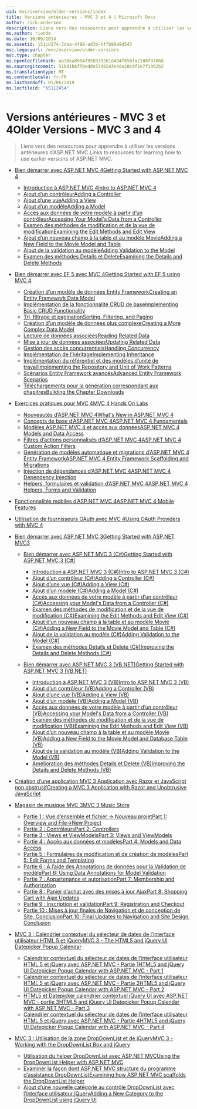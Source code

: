 ```yaml
---
uid: mvc/overview/older-versions/index
title: Versions antérieures - MVC 3 et 4 | Microsoft Docs
author: rick-anderson
description: Liens vers des ressources pour apprendre à utiliser les versions antérieures d’ASP.NET MVC.
ms.author: riande
ms.date: 10/09/2014
ms.assetid: 151cd274-3daa-4f88-ad3b-bffb99a9d545
msc.legacyurl: /mvc/overview/older-versions
msc.type: chapter
ms.openlocfilehash: aa38ea8984f958939261d494f65bfa2108f87068
ms.sourcegitcommit: 51b01b6ff8edde57d8243e4da28c9f1e7f1962b2
ms.translationtype: MT
ms.contentlocale: fr-FR
ms.lasthandoff: 05/06/2019
ms.locfileid: "65112454"
---
```

# <a name="older-versions---mvc-3-and-4"></a><span data-ttu-id="62d4a-103">Versions antérieures - MVC 3 et 4</span><span class="sxs-lookup"><span data-stu-id="62d4a-103">Older Versions - MVC 3 and 4</span></span>

> <span data-ttu-id="62d4a-104">Liens vers des ressources pour apprendre à utiliser les versions antérieures d’ASP.NET MVC.</span><span class="sxs-lookup"><span data-stu-id="62d4a-104">Links to resources for learning how to use earlier versions of ASP.NET MVC.</span></span>

- [<span data-ttu-id="62d4a-105">Bien démarrer avec ASP.NET MVC 4</span><span class="sxs-lookup"><span data-stu-id="62d4a-105">Getting Started with ASP.NET MVC 4</span></span>](getting-started-with-aspnet-mvc4/index.md)

    - [<span data-ttu-id="62d4a-106">Introduction à ASP.NET MVC 4</span><span class="sxs-lookup"><span data-stu-id="62d4a-106">Intro to ASP.NET MVC 4</span></span>](getting-started-with-aspnet-mvc4/intro-to-aspnet-mvc-4.md)
    - [<span data-ttu-id="62d4a-107">Ajout d’un contrôleur</span><span class="sxs-lookup"><span data-stu-id="62d4a-107">Adding a Controller</span></span>](getting-started-with-aspnet-mvc4/adding-a-controller.md)
    - [<span data-ttu-id="62d4a-108">Ajout d’une vue</span><span class="sxs-lookup"><span data-stu-id="62d4a-108">Adding a View</span></span>](getting-started-with-aspnet-mvc4/adding-a-view.md)
    - [<span data-ttu-id="62d4a-109">Ajout d’un modèle</span><span class="sxs-lookup"><span data-stu-id="62d4a-109">Adding a Model</span></span>](getting-started-with-aspnet-mvc4/adding-a-model.md)
    - [<span data-ttu-id="62d4a-110">Accès aux données de votre modèle à partir d’un contrôleur</span><span class="sxs-lookup"><span data-stu-id="62d4a-110">Accessing Your Model's Data from a Controller</span></span>](getting-started-with-aspnet-mvc4/accessing-your-models-data-from-a-controller.md)
    - [<span data-ttu-id="62d4a-111">Examen des méthodes de modification et de la vue de modification</span><span class="sxs-lookup"><span data-stu-id="62d4a-111">Examining the Edit Methods and Edit View</span></span>](getting-started-with-aspnet-mvc4/examining-the-edit-methods-and-edit-view.md)
    - [<span data-ttu-id="62d4a-112">Ajout d’un nouveau champ à la table et au modèle Movie</span><span class="sxs-lookup"><span data-stu-id="62d4a-112">Adding a New Field to the Movie Model and Table</span></span>](getting-started-with-aspnet-mvc4/adding-a-new-field-to-the-movie-model-and-table.md)
    - [<span data-ttu-id="62d4a-113">Ajout de la validation au modèle</span><span class="sxs-lookup"><span data-stu-id="62d4a-113">Adding Validation to the Model</span></span>](getting-started-with-aspnet-mvc4/adding-validation-to-the-model.md)
    - [<span data-ttu-id="62d4a-114">Examen des méthodes Details et Delete</span><span class="sxs-lookup"><span data-stu-id="62d4a-114">Examining the Details and Delete Methods</span></span>](getting-started-with-aspnet-mvc4/examining-the-details-and-delete-methods.md)
- [<span data-ttu-id="62d4a-115">Bien démarrer avec EF 5 avec MVC 4</span><span class="sxs-lookup"><span data-stu-id="62d4a-115">Getting Started with EF 5 using MVC 4</span></span>](getting-started-with-ef-5-using-mvc-4/index.md)

    - [<span data-ttu-id="62d4a-116">Création d’un modèle de données Entity Framework</span><span class="sxs-lookup"><span data-stu-id="62d4a-116">Creating an Entity Framework Data Model</span></span>](getting-started-with-ef-5-using-mvc-4/creating-an-entity-framework-data-model-for-an-asp-net-mvc-application.md)
    - [<span data-ttu-id="62d4a-117">Implémentation de la fonctionnalité CRUD de base</span><span class="sxs-lookup"><span data-stu-id="62d4a-117">Implementing Basic CRUD Functionality</span></span>](getting-started-with-ef-5-using-mvc-4/implementing-basic-crud-functionality-with-the-entity-framework-in-asp-net-mvc-application.md)
    - [<span data-ttu-id="62d4a-118">Tri, filtrage et pagination</span><span class="sxs-lookup"><span data-stu-id="62d4a-118">Sorting, Filtering, and Paging</span></span>](getting-started-with-ef-5-using-mvc-4/sorting-filtering-and-paging-with-the-entity-framework-in-an-asp-net-mvc-application.md)
    - [<span data-ttu-id="62d4a-119">Création d’un modèle de données plus complexe</span><span class="sxs-lookup"><span data-stu-id="62d4a-119">Creating a More Complex Data Model</span></span>](getting-started-with-ef-5-using-mvc-4/creating-a-more-complex-data-model-for-an-asp-net-mvc-application.md)
    - [<span data-ttu-id="62d4a-120">Lecture de données associées</span><span class="sxs-lookup"><span data-stu-id="62d4a-120">Reading Related Data</span></span>](getting-started-with-ef-5-using-mvc-4/reading-related-data-with-the-entity-framework-in-an-asp-net-mvc-application.md)
    - [<span data-ttu-id="62d4a-121">Mise à jour de données associées</span><span class="sxs-lookup"><span data-stu-id="62d4a-121">Updating Related Data</span></span>](getting-started-with-ef-5-using-mvc-4/updating-related-data-with-the-entity-framework-in-an-asp-net-mvc-application.md)
    - [<span data-ttu-id="62d4a-122">Gestion des accès concurrentiels</span><span class="sxs-lookup"><span data-stu-id="62d4a-122">Handling Concurrency</span></span>](getting-started-with-ef-5-using-mvc-4/handling-concurrency-with-the-entity-framework-in-an-asp-net-mvc-application.md)
    - [<span data-ttu-id="62d4a-123">Implémentation de l’héritage</span><span class="sxs-lookup"><span data-stu-id="62d4a-123">Implementing Inheritance</span></span>](getting-started-with-ef-5-using-mvc-4/implementing-inheritance-with-the-entity-framework-in-an-asp-net-mvc-application.md)
    - [<span data-ttu-id="62d4a-124">Implémentation du référentiel et des modèles d’unité de travail</span><span class="sxs-lookup"><span data-stu-id="62d4a-124">Implementing the Repository and Unit of Work Patterns</span></span>](getting-started-with-ef-5-using-mvc-4/implementing-the-repository-and-unit-of-work-patterns-in-an-asp-net-mvc-application.md)
    - [<span data-ttu-id="62d4a-125">Scénarios Entity Framework avancés</span><span class="sxs-lookup"><span data-stu-id="62d4a-125">Advanced Entity Framework Scenarios</span></span>](getting-started-with-ef-5-using-mvc-4/advanced-entity-framework-scenarios-for-an-mvc-web-application.md)
    - [<span data-ttu-id="62d4a-126">Téléchargements pour la génération correspondant aux chapitres</span><span class="sxs-lookup"><span data-stu-id="62d4a-126">Building the Chapter Downloads</span></span>](getting-started-with-ef-5-using-mvc-4/building-the-ef5-mvc4-chapter-downloads.md)
- [<span data-ttu-id="62d4a-127">Exercices pratiques pour MVC 4</span><span class="sxs-lookup"><span data-stu-id="62d4a-127">MVC 4 Hands On Labs</span></span>](hands-on-labs/index.md)

    - [<span data-ttu-id="62d4a-128">Nouveautés d’ASP.NET MVC 4</span><span class="sxs-lookup"><span data-stu-id="62d4a-128">What's New in ASP.NET MVC 4</span></span>](hands-on-labs/whats-new-in-aspnet-mvc-4.md)
    - [<span data-ttu-id="62d4a-129">Concepts de base d’ASP.NET MVC 4</span><span class="sxs-lookup"><span data-stu-id="62d4a-129">ASP.NET MVC 4 Fundamentals</span></span>](hands-on-labs/aspnet-mvc-4-fundamentals.md)
    - [<span data-ttu-id="62d4a-130">Modèles ASP.NET MVC 4 et accès aux données</span><span class="sxs-lookup"><span data-stu-id="62d4a-130">ASP.NET MVC 4 Models and Data Access</span></span>](hands-on-labs/aspnet-mvc-4-models-and-data-access.md)
    - [<span data-ttu-id="62d4a-131">Filtres d’actions personnalisés d’ASP.NET MVC 4</span><span class="sxs-lookup"><span data-stu-id="62d4a-131">ASP.NET MVC 4 Custom Action Filters</span></span>](hands-on-labs/aspnet-mvc-4-custom-action-filters.md)
    - [<span data-ttu-id="62d4a-132">Génération de modèles automatique et migrations d’ASP.NET MVC 4 Entity Framework</span><span class="sxs-lookup"><span data-stu-id="62d4a-132">ASP.NET MVC 4 Entity Framework Scaffolding and Migrations</span></span>](hands-on-labs/aspnet-mvc-4-entity-framework-scaffolding-and-migrations.md)
    - [<span data-ttu-id="62d4a-133">Injection de dépendances d’ASP.NET MVC 4</span><span class="sxs-lookup"><span data-stu-id="62d4a-133">ASP.NET MVC 4 Dependency Injection</span></span>](hands-on-labs/aspnet-mvc-4-dependency-injection.md)
    - [<span data-ttu-id="62d4a-134">Helpers, formulaires et validation d’ASP.NET MVC 4</span><span class="sxs-lookup"><span data-stu-id="62d4a-134">ASP.NET MVC 4 Helpers, Forms and Validation</span></span>](hands-on-labs/aspnet-mvc-4-helpers-forms-and-validation.md)
- [<span data-ttu-id="62d4a-135">Fonctionnalités mobiles d’ASP.NET MVC 4</span><span class="sxs-lookup"><span data-stu-id="62d4a-135">ASP.NET MVC 4 Mobile Features</span></span>](aspnet-mvc-4-mobile-features.md)
- [<span data-ttu-id="62d4a-136">Utilisation de fournisseurs OAuth avec MVC 4</span><span class="sxs-lookup"><span data-stu-id="62d4a-136">Using OAuth Providers with MVC 4</span></span>](using-oauth-providers-with-mvc.md)
- [<span data-ttu-id="62d4a-137">Bien démarrer avec ASP.NET MVC 3</span><span class="sxs-lookup"><span data-stu-id="62d4a-137">Getting Started with ASP.NET MVC3</span></span>](getting-started-with-aspnet-mvc3/index.md)

    - [<span data-ttu-id="62d4a-138">Bien démarrer avec ASP.NET MVC 3 (C#)</span><span class="sxs-lookup"><span data-stu-id="62d4a-138">Getting Started with ASP.NET MVC 3 (C#)</span></span>](getting-started-with-aspnet-mvc3/cs/index.md)

        - [<span data-ttu-id="62d4a-139">Introduction à ASP.NET MVC 3 (C#)</span><span class="sxs-lookup"><span data-stu-id="62d4a-139">Intro to ASP.NET MVC 3 (C#)</span></span>](getting-started-with-aspnet-mvc3/cs/intro-to-aspnet-mvc-3.md)
        - [<span data-ttu-id="62d4a-140">Ajout d’un contrôleur (C#)</span><span class="sxs-lookup"><span data-stu-id="62d4a-140">Adding a Controller (C#)</span></span>](getting-started-with-aspnet-mvc3/cs/adding-a-controller.md)
        - [<span data-ttu-id="62d4a-141">Ajout d’une vue (C#)</span><span class="sxs-lookup"><span data-stu-id="62d4a-141">Adding a View (C#)</span></span>](getting-started-with-aspnet-mvc3/cs/adding-a-view.md)
        - [<span data-ttu-id="62d4a-142">Ajout d’un modèle (C#)</span><span class="sxs-lookup"><span data-stu-id="62d4a-142">Adding a Model (C#)</span></span>](getting-started-with-aspnet-mvc3/cs/adding-a-model.md)
        - [<span data-ttu-id="62d4a-143">Accès aux données de votre modèle à partir d’un contrôleur (C#)</span><span class="sxs-lookup"><span data-stu-id="62d4a-143">Accessing your Model's Data from a Controller (C#)</span></span>](getting-started-with-aspnet-mvc3/cs/accessing-your-models-data-from-a-controller.md)
        - [<span data-ttu-id="62d4a-144">Examen des méthodes de modification et de la vue de modification (C#)</span><span class="sxs-lookup"><span data-stu-id="62d4a-144">Examining the Edit Methods and Edit View (C#)</span></span>](getting-started-with-aspnet-mvc3/cs/examining-the-edit-methods-and-edit-view.md)
        - [<span data-ttu-id="62d4a-145">Ajout d’un nouveau champ à la table et au modèle Movie (C#)</span><span class="sxs-lookup"><span data-stu-id="62d4a-145">Adding a New Field to the Movie Model and Table (C#)</span></span>](getting-started-with-aspnet-mvc3/cs/adding-a-new-field.md)
        - [<span data-ttu-id="62d4a-146">Ajout de la validation au modèle (C#)</span><span class="sxs-lookup"><span data-stu-id="62d4a-146">Adding Validation to the Model (C#)</span></span>](getting-started-with-aspnet-mvc3/cs/adding-validation-to-the-model.md)
        - [<span data-ttu-id="62d4a-147">Examen des méthodes Details et Delete (C#)</span><span class="sxs-lookup"><span data-stu-id="62d4a-147">Improving the Details and Delete Methods (C#)</span></span>](getting-started-with-aspnet-mvc3/cs/improving-the-details-and-delete-methods.md)
    - [<span data-ttu-id="62d4a-148">Bien démarrer avec ASP.NET MVC 3 (VB.NET)</span><span class="sxs-lookup"><span data-stu-id="62d4a-148">Getting Started with ASP.NET MVC 3 (VB.NET)</span></span>](getting-started-with-aspnet-mvc3/vb/index.md)

        - [<span data-ttu-id="62d4a-149">Introduction à ASP.NET MVC 3 (VB)</span><span class="sxs-lookup"><span data-stu-id="62d4a-149">Intro to ASP.NET MVC 3 (VB)</span></span>](getting-started-with-aspnet-mvc3/vb/intro-to-aspnet-mvc-3.md)
        - [<span data-ttu-id="62d4a-150">Ajout d’un contrôleur (VB)</span><span class="sxs-lookup"><span data-stu-id="62d4a-150">Adding a Controller (VB)</span></span>](getting-started-with-aspnet-mvc3/vb/adding-a-controller.md)
        - [<span data-ttu-id="62d4a-151">Ajout d’une vue (VB)</span><span class="sxs-lookup"><span data-stu-id="62d4a-151">Adding a View (VB)</span></span>](getting-started-with-aspnet-mvc3/vb/adding-a-view.md)
        - [<span data-ttu-id="62d4a-152">Ajout d’un modèle (VB)</span><span class="sxs-lookup"><span data-stu-id="62d4a-152">Adding a Model (VB)</span></span>](getting-started-with-aspnet-mvc3/vb/adding-a-model.md)
        - [<span data-ttu-id="62d4a-153">Accès aux données de votre modèle à partir d’un contrôleur (VB)</span><span class="sxs-lookup"><span data-stu-id="62d4a-153">Accessing your Model's Data from a Controller (VB)</span></span>](getting-started-with-aspnet-mvc3/vb/accessing-your-models-data-from-a-controller.md)
        - [<span data-ttu-id="62d4a-154">Examen des méthodes de modification et de la vue de modification (VB)</span><span class="sxs-lookup"><span data-stu-id="62d4a-154">Examining the Edit Methods and Edit View (VB)</span></span>](getting-started-with-aspnet-mvc3/vb/examining-the-edit-methods-and-edit-view.md)
        - [<span data-ttu-id="62d4a-155">Ajout d’un nouveau champ à la table et au modèle Movie (VB)</span><span class="sxs-lookup"><span data-stu-id="62d4a-155">Adding a New Field to the Movie Model and Database Table (VB)</span></span>](getting-started-with-aspnet-mvc3/vb/adding-a-new-field.md)
        - [<span data-ttu-id="62d4a-156">Ajout de la validation au modèle (VB)</span><span class="sxs-lookup"><span data-stu-id="62d4a-156">Adding Validation to the Model (VB)</span></span>](getting-started-with-aspnet-mvc3/vb/adding-validation-to-the-model.md)
        - [<span data-ttu-id="62d4a-157">Amélioration des méthodes Details et Delete (VB)</span><span class="sxs-lookup"><span data-stu-id="62d4a-157">Improving the Details and Delete Methods (VB)</span></span>](getting-started-with-aspnet-mvc3/vb/improving-the-details-and-delete-methods.md)
- [<span data-ttu-id="62d4a-158">Création d’une application MVC 3 Application avec Razor et JavaScript non obstrusif</span><span class="sxs-lookup"><span data-stu-id="62d4a-158">Creating a MVC 3 Application with Razor and Unobtrusive JavaScript</span></span>](creating-a-mvc-3-application-with-razor-and-unobtrusive-javascript.md)
- [<span data-ttu-id="62d4a-159">Magasin de musique MVC 3</span><span class="sxs-lookup"><span data-stu-id="62d4a-159">MVC 3 Music Store</span></span>](mvc-music-store/index.md)

    - [<span data-ttu-id="62d4a-160">Partie 1 : Vue d’ensemble et fichier -> Nouveau projet</span><span class="sxs-lookup"><span data-stu-id="62d4a-160">Part 1: Overview and File->New Project</span></span>](mvc-music-store/mvc-music-store-part-1.md)
    - [<span data-ttu-id="62d4a-161">Partie 2 : Contrôleurs</span><span class="sxs-lookup"><span data-stu-id="62d4a-161">Part 2: Controllers</span></span>](mvc-music-store/mvc-music-store-part-2.md)
    - [<span data-ttu-id="62d4a-162">Partie 3 : Views et ViewModels</span><span class="sxs-lookup"><span data-stu-id="62d4a-162">Part 3: Views and ViewModels</span></span>](mvc-music-store/mvc-music-store-part-3.md)
    - [<span data-ttu-id="62d4a-163">Partie 4 : Accès aux données et modèles</span><span class="sxs-lookup"><span data-stu-id="62d4a-163">Part 4: Models and Data Access</span></span>](mvc-music-store/mvc-music-store-part-4.md)
    - [<span data-ttu-id="62d4a-164">Partie 5 : Formulaires de modification et de création de modèles</span><span class="sxs-lookup"><span data-stu-id="62d4a-164">Part 5: Edit Forms and Templating</span></span>](mvc-music-store/mvc-music-store-part-5.md)
    - [<span data-ttu-id="62d4a-165">Partie 6 : À l’aide des Annotations de données pour la Validation de modèle</span><span class="sxs-lookup"><span data-stu-id="62d4a-165">Part 6: Using Data Annotations for Model Validation</span></span>](mvc-music-store/mvc-music-store-part-6.md)
    - [<span data-ttu-id="62d4a-166">Partie 7 : Appartenance et autorisation</span><span class="sxs-lookup"><span data-stu-id="62d4a-166">Part 7: Membership and Authorization</span></span>](mvc-music-store/mvc-music-store-part-7.md)
    - [<span data-ttu-id="62d4a-167">Partie 8 : Panier d’achat avec des mises à jour Ajax</span><span class="sxs-lookup"><span data-stu-id="62d4a-167">Part 8: Shopping Cart with Ajax Updates</span></span>](mvc-music-store/mvc-music-store-part-8.md)
    - [<span data-ttu-id="62d4a-168">Partie 9 : Inscription et validation</span><span class="sxs-lookup"><span data-stu-id="62d4a-168">Part 9: Registration and Checkout</span></span>](mvc-music-store/mvc-music-store-part-9.md)
    - [<span data-ttu-id="62d4a-169">Partie 10 : Mises à jour finales de Navigation et de conception de Site, Conclusion</span><span class="sxs-lookup"><span data-stu-id="62d4a-169">Part 10: Final Updates to Navigation and Site Design, Conclusion</span></span>](mvc-music-store/mvc-music-store-part-10.md)
- [<span data-ttu-id="62d4a-170">MVC 3 : Calendrier contextuel du sélecteur de dates de l’interface utilisateur HTML 5 et jQuery</span><span class="sxs-lookup"><span data-stu-id="62d4a-170">MVC 3 - The HTML5 and jQuery UI Datepicker Popup Calendar</span></span>](using-the-html5-and-jquery-ui-datepicker-popup-calendar-with-aspnet-mvc/index.md)

    - [<span data-ttu-id="62d4a-171">Calendrier contextuel du sélecteur de dates de l’interface utilisateur HTML 5 et jQuery avec ASP.NET MVC - Partie 1</span><span class="sxs-lookup"><span data-stu-id="62d4a-171">HTML5 and jQuery UI Datepicker Popup Calendar with ASP.NET MVC - Part 1</span></span>](using-the-html5-and-jquery-ui-datepicker-popup-calendar-with-aspnet-mvc/using-the-html5-and-jquery-ui-datepicker-popup-calendar-with-aspnet-mvc-part-1.md)
    - [<span data-ttu-id="62d4a-172">Calendrier contextuel du sélecteur de dates de l’interface utilisateur HTML 5 et jQuery avec ASP.NET MVC - Partie 2</span><span class="sxs-lookup"><span data-stu-id="62d4a-172">HTML5 and jQuery UI Datepicker Popup Calendar with ASP.NET MVC - Part 2</span></span>](using-the-html5-and-jquery-ui-datepicker-popup-calendar-with-aspnet-mvc/using-the-html5-and-jquery-ui-datepicker-popup-calendar-with-aspnet-mvc-part-2.md)
    - [<span data-ttu-id="62d4a-173">HTML5 et Datepicker calendrier contextuel jQuery UI avec ASP.NET MVC - partie 3</span><span class="sxs-lookup"><span data-stu-id="62d4a-173">HTML5 and jQuery UI Datepicker Popup Calendar with ASP.NET MVC - Part 3</span></span>](using-the-html5-and-jquery-ui-datepicker-popup-calendar-with-aspnet-mvc/using-the-html5-and-jquery-ui-datepicker-popup-calendar-with-aspnet-mvc-part-3.md)
    - [<span data-ttu-id="62d4a-174">Calendrier contextuel du sélecteur de dates de l’interface utilisateur HTML 5 et jQuery avec ASP.NET MVC - Partie 4</span><span class="sxs-lookup"><span data-stu-id="62d4a-174">HTML5 and jQuery UI Datepicker Popup Calendar with ASP.NET MVC - Part 4</span></span>](using-the-html5-and-jquery-ui-datepicker-popup-calendar-with-aspnet-mvc/using-the-html5-and-jquery-ui-datepicker-popup-calendar-with-aspnet-mvc-part-4.md)
- [<span data-ttu-id="62d4a-175">MVC 3 : Utilisation de la zone DropDownList et de jQuery</span><span class="sxs-lookup"><span data-stu-id="62d4a-175">MVC 3 - Working with the DropDownList Box and jQuery</span></span>](working-with-the-dropdownlist-box-and-jquery/index.md)

    - [<span data-ttu-id="62d4a-176">Utilisation du helper DropDownList avec ASP.NET MVC</span><span class="sxs-lookup"><span data-stu-id="62d4a-176">Using the DropDownList Helper with ASP.NET MVC</span></span>](working-with-the-dropdownlist-box-and-jquery/using-the-dropdownlist-helper-with-aspnet-mvc.md)
    - [<span data-ttu-id="62d4a-177">Examiner la façon dont ASP.NET MVC structure du programme d’assistance DropDownList</span><span class="sxs-lookup"><span data-stu-id="62d4a-177">Examining how ASP.NET MVC scaffolds the DropDownList Helper</span></span>](working-with-the-dropdownlist-box-and-jquery/examining-how-aspnet-mvc-scaffolds-the-dropdownlist-helper.md)
    - [<span data-ttu-id="62d4a-178">Ajout d’une nouvelle catégorie au contrôle DropDownList avec l’interface utilisateur jQuery</span><span class="sxs-lookup"><span data-stu-id="62d4a-178">Adding a New Category to the DropDownList using jQuery UI</span></span>](working-with-the-dropdownlist-box-and-jquery/adding-a-new-category-to-the-dropdownlist-using-jquery-ui.md)
